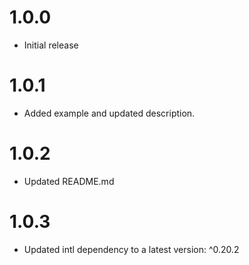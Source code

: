 # 1.0.0
- Initial release

# 1.0.1
- Added example and updated description.

# 1.0.2
- Updated README.md

# 1.0.3
- Updated intl dependency to a latest version: ^0.20.2